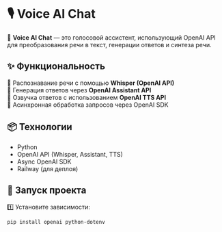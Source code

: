# 🎙️ Voice AI Chat  

🚀 **Voice AI Chat** — это голосовой ассистент, использующий OpenAI API для преобразования речи в текст, генерации ответов и синтеза речи.  

## ✨ Функциональность  
🔹 Распознавание речи с помощью **Whisper (OpenAI API)**  
🔹 Генерация ответов через **OpenAI Assistant API**  
🔹 Озвучка ответов с использованием **OpenAI TTS API**  
🔹 Асинхронная обработка запросов через OpenAI SDK   

## 📦 Технологии  
- Python  
- OpenAI API (Whisper, Assistant, TTS)  
- Async OpenAI SDK  
- Railway (для деплоя)  

## 🚀 Запуск проекта  
1️⃣ Установите зависимости:  
```bash
pip install openai python-dotenv
